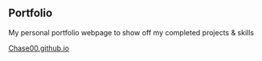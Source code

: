 ## Portfolio

My personal portfolio webpage to show off my completed projects & skills

[Chase00.github.io](http://chase00.github.io/)
